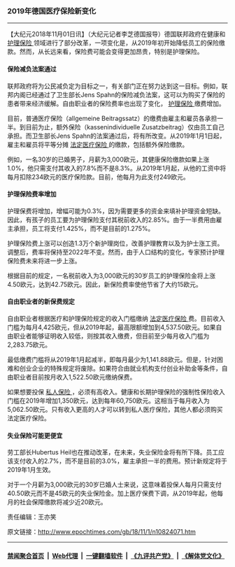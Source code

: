 ### 2019年德国医疗保险新变化
------------------------

<p>
 【大纪元2018年11月01日讯】（大纪元记者李芝德国报导）德国联邦政府在健康和
 <a href="http://www.epochtimes.com/gb/tag/%E6%8A%A4%E7%90%86%E4%BF%9D%E9%99%A9.html">
  护理保险
 </a>
 领域进行了部分改革，一项变化是，从2019年初开始降低员工的保险缴款。然而，从长远来看，保险费可能会变得更加昂贵，特别是护理保险。
</p>
<h4>
 <b>
  保险减负法案通过
 </b>
</h4>
<p>
 联邦政府将为公民减负定为目标之一，有关部门正在努力达到这一目标。例如，联邦内阁已经通过了卫生部长Jens Spahn的保险减负法案，这可以为购买了保险的患者带来经济缓解。自由职业者的保险费率也出现了变化，
 <a href="http://www.epochtimes.com/gb/tag/%E6%8A%A4%E7%90%86%E4%BF%9D%E9%99%A9.html">
  护理保险
 </a>
 缴费增加。
</p>
<p>
 目前，普通医疗保险（allgemeine Beitragssatz）的缴费由雇主和雇员各承担一半。到目前为止，额外保险（kassenindividuelle Zusatzbeitrag）仅由员工自己承担。而卫生部长Jens Spahn的法案通过后，将有所改变。从2019年1月1日起，雇主和雇员将平等分摊
 <a href="http://www.epochtimes.com/gb/tag/%E6%B3%95%E5%AE%9A%E5%8C%BB%E7%96%97%E4%BF%9D%E9%99%A9.html">
  法定医疗保险
 </a>
 的缴款，包括额外保险缴款。
</p>
<p>
 例如，一名30岁的已婚男子，月薪为3,000欧元，其健康保险缴款如果上涨1.0%，他只需支付其收入的7.8%而不是8.3%。从2019年1月起，从他的工资中将每月扣除234欧元的医疗保险款。目前，他每月为此支付249欧元。
</p>
<h4>
 <b>
  护理保险费率增加
 </b>
</h4>
<p>
 护理保费将增加，增幅可能为0.3%，因为需要更多的资金来填补护理资金短缺。因此，有孩子的员工要为护理保险支付其税前收入的2.85%。由于一半费用由雇主承担，员工将支付1.425%，而不是目前的1.275%。
</p>
<p>
 护理保险费上涨可以创造1.3万个新护理岗位，改善护理教育以及为护士涨工资。调整后，费率将保持至2022年不变。然而，由于人口结构的变化，专家预计护理保险费未来将进一步上涨。
</p>
<p>
 根据目前的规定，一名税前收入为3,000欧元的30岁员工的护理保险金将上涨4.50欧元，达到42.75欧元。因此，新保险费率使他节省了大约15欧元。
</p>
<h4>
 <b>
  自由职业者的新保费规定
 </b>
</h4>
<p>
 自由职业者根据医疗和护理保险规定的收入门槛缴纳
 <a href="http://www.epochtimes.com/gb/tag/%E6%B3%95%E5%AE%9A%E5%8C%BB%E7%96%97%E4%BF%9D%E9%99%A9.html">
  法定医疗保险
 </a>
 费。目前收入门槛为每月4,425欧元，但从2019年起，最高限额增加到4,537.50欧元。如果自由职业者能够证明收入较低，则按其收入缴费，但目前至少每月收入门槛为2,283.75欧元。
</p>
<p>
 最低缴费门槛将从2019年1月起减半，即每月最少为1,141.88欧元。但是，针对困难和创业企业的特殊规定将废除。如果符合由就业机构支付创业补助金等条件，自由职业者目前按月收入1,522.50欧元缴纳保费。
</p>
<p>
 如果想要投保
 <a href="http://www.epochtimes.com/gb/tag/%E7%A7%81%E4%BA%BA%E4%BF%9D%E9%99%A9.html">
  私人保险
 </a>
 ，必须有高收入。健康和长期护理保险的强制性保险收入门槛在2019年增加1,350欧元，达到每年60,750欧元。这相当于每月收入为5,062.50欧元。只有收入更高的人才可以转到私人医疗保险，其他人都必须购买法定医疗保险。
</p>
<h4>
 <b>
  失业保险可能更便宜
 </b>
</h4>
<p>
 劳工部长Hubertus Heil也在推动改革，在未来，失业保险金将有所下降。员工应该支付收入的2.7%，而不是目前的3.0%，雇主承担一半的费用。预计新规定将于2019年1月生效。
</p>
<p>
 对于一个月薪为3,000欧元的30岁已婚人士来说，这意味着投保人每月只需支付40.50欧元而不是45欧元的失业保险金。加上医疗保费下调，从2019年起，他每月的社会保障缴款将减少近20欧元。
</p>
<p>
 责任编辑：王亦笑
</p>

原文链接：http://www.epochtimes.com/gb/18/11/1/n10824071.htm


------------------------
#### [禁闻聚合首页](https://github.com/gfw-breaker/banned-news/blob/master/README.md) &nbsp;|&nbsp; [Web代理](https://github.com/gfw-breaker/open-proxy/blob/master/README.md) &nbsp;|&nbsp; [一键翻墙软件](https://github.com/gfw-breaker/nogfw/blob/master/README.md) &nbsp;|&nbsp; [《九评共产党》](https://github.com/gfw-breaker/9ping.md/blob/master/README.md#九评之一评共产党是什么) &nbsp;|&nbsp; [《解体党文化》](https://github.com/gfw-breaker/jtdwh.md/blob/master/README.md#绪论)